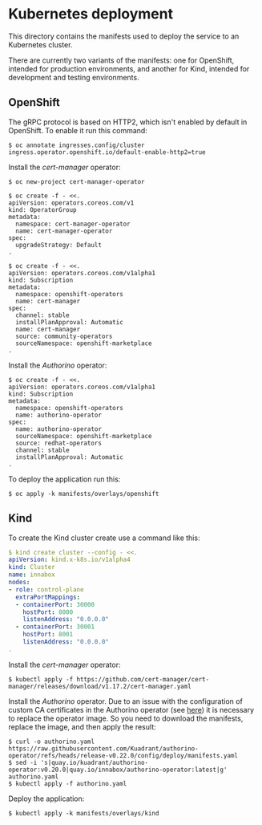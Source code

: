 # Kubernetes deployment

This directory contains the manifests used to deploy the service to an Kubernetes cluster.

There are currently two variants of the manifests: one for OpenShift, intended for production environments, and another
for Kind, intended for development and testing environments.

## OpenShift

The gRPC protocol is based on HTTP2, which isn't enabled by default in OpenShift. To enable it run this command:

```shell
$ oc annotate ingresses.config/cluster ingress.operator.openshift.io/default-enable-http2=true
```

Install the _cert-manager_ operator:

```shell
$ oc new-project cert-manager-operator

$ oc create -f - <<.
apiVersion: operators.coreos.com/v1
kind: OperatorGroup
metadata:
  namespace: cert-manager-operator
  name: cert-manager-operator
spec:
  upgradeStrategy: Default
.

$ oc create -f - <<.
apiVersion: operators.coreos.com/v1alpha1
kind: Subscription
metadata:
  namespace: openshift-operators
  name: cert-manager
spec:
  channel: stable
  installPlanApproval: Automatic
  name: cert-manager
  source: community-operators
  sourceNamespace: openshift-marketplace
.
```

Install the _Authorino_ operator:

```shell
$ oc create -f - <<.
apiVersion: operators.coreos.com/v1alpha1
kind: Subscription
metadata:
  namespace: openshift-operators
  name: authorino-operator
spec:
  name: authorino-operator
  sourceNamespace: openshift-marketplace
  source: redhat-operators
  channel: stable
  installPlanApproval: Automatic
.
```

To deploy the application run this:

```shell
$ oc apply -k manifests/overlays/openshift
```

## Kind

To create the Kind cluster create use a command like this:

```yaml
$ kind create cluster --config - <<.
apiVersion: kind.x-k8s.io/v1alpha4
kind: Cluster
name: innabox
nodes:
- role: control-plane
  extraPortMappings:
  - containerPort: 30000
    hostPort: 8000
    listenAddress: "0.0.0.0"
  - containerPort: 30001
    hostPort: 8001
    listenAddress: "0.0.0.0"
.
```

Install the _cert-manager_ operator:

```shell
$ kubectl apply -f https://github.com/cert-manager/cert-manager/releases/download/v1.17.2/cert-manager.yaml
```


Install the _Authorino_ operator. Due to an issue with the configuration of custom CA certificates in the Authorino
operator (see [here](https://github.com/Kuadrant/authorino-operator/pull/282)) it is necessary to replace the operator
image. So you need to download the manifests, replace the image, and then apply the result:

```shell
$ curl -o authorino.yaml https://raw.githubusercontent.com/Kuadrant/authorino-operator/refs/heads/release-v0.22.0/config/deploy/manifests.yaml
$ sed -i 's|quay.io/kuadrant/authorino-operator:v0.20.0|quay.io/innabox/authorino-operator:latest|g' authorino.yaml
$ kubectl apply -f authorino.yaml
```

Deploy the application:

```shell
$ kubectl apply -k manifests/overlays/kind
```
